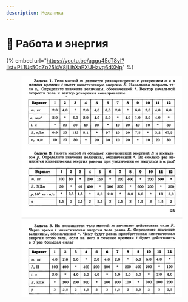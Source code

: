 ```yaml
---
description: Механика
---
```


# 📗 Работа и энергия

{% embed url="https://youtu.be/aggu45cT8vI?list=PL1Us50cZo25l4V8jLihXaEXUHzvq6dXNp" %}

<figure><img src="../../../.gitbook/assets/image (16).png" alt=""><figcaption></figcaption></figure>

